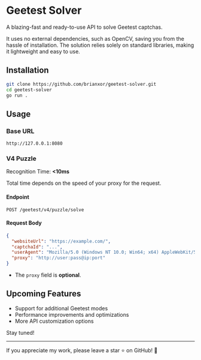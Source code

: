 # Geetest Solver

A blazing-fast and ready-to-use API to solve Geetest captchas.

It uses no external dependencies, such as OpenCV, saving you from the hassle of installation. The solution relies solely on standard libraries, making it lightweight and easy to use.

## Installation

```sh
git clone https://github.com/brianxor/geetest-solver.git
cd geetest-solver
go run .
```

## Usage

### Base URL

```
http://127.0.0.1:8080
```

### V4 Puzzle

Recognition Time: **<10ms**

Total time depends on the speed of your proxy for the request.

#### Endpoint

```
POST /geetest/v4/puzzle/solve
```

#### Request Body

```json
{
  "websiteUrl": "https://example.com/",
  "captchaId": "...",
  "userAgent": "Mozilla/5.0 (Windows NT 10.0; Win64; x64) AppleWebKit/537.36 (KHTML, like Gecko) Chrome/134.0.0.0 Safari/537.36",
  "proxy": "http://user:pass@ip:port"
}
```

- The `proxy` field is **optional**.

## Upcoming Features

- Support for additional Geetest modes
- Performance improvements and optimizations
- More API customization options

Stay tuned!

---

If you appreciate my work, please leave a star ⭐️ on GitHub! 🙏
